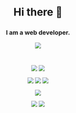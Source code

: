 <h1 align="center">Hi there 👋</p>

<h3 align="center">I am a web developer.</h3>

<p align="center"><a href="https://www.linkedin.com/in/fernanda-lima-kagami-94b60b229/">
<img src="https://img.shields.io/badge/LinkedIn-0077B5?style=for-the-badge&logo=linkedin&logoColor=white"/>
</a>
</p>
<br>

<p align="center">
<img src="https://img.shields.io/badge/HTML5-E34F26?style=for-the-badge&logo=html5&logoColor=white"/>
<img src="https://img.shields.io/badge/CSS3-1572B6?style=for-the-badge&logo=css3&logoColor=white"/>
</p>

<p align="center">
<img src="https://img.shields.io/badge/JavaScript-323330?style=for-the-badge&logo=javascript&logoColor=F7DF1E"/>
<img src="https://img.shields.io/badge/TypeScript-007ACC?style=for-the-badge&logo=typescript&logoColor=white"/>
<img src="https://img.shields.io/badge/React-20232A?style=for-the-badge&logo=react&logoColor=61DAFB"/>
</p>

<p align="center">
<img src="https://img.shields.io/badge/Ruby_on_Rails-CC0000?style=for-the-badge&logo=ruby-on-rails&logoColor=white"/>
</p>

<p align="center">
<img src="https://github-readme-stats.vercel.app/api?username=fernandakagami&theme=synthwave"/>
<img src="https://github-readme-stats.vercel.app/api/top-langs/?username=fernandakagami"/>
</p>



<!--
Here are some ideas to get you started:

- 🔭 I’m currently working on ...
- 🌱 I’m currently learning ...
- 👯 I’m looking to collaborate on ...
- 🤔 I’m looking for help with ...
- 💬 Ask me about ...
- 📫 How to reach me: ...
- 😄 Pronouns: ...
- ⚡ Fun fact: ...
-->
